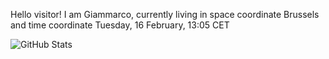 Hello visitor! I am Giammarco, currently living in space coordinate Brussels and time coordinate Tuesday, 16 February, 13:05 CET

![GitHub Stats](https://github-readme-stats.vercel.app/api?username=grcasanova)
